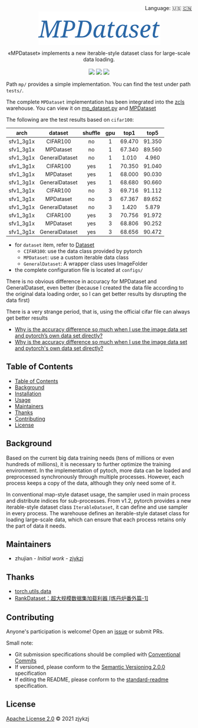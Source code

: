 <div align="right">
  Language:
    🇺🇸
  <a title="Chinese" href="./README.zh-CN.md">🇨🇳</a>
</div>

 <div align="center"><a title="" href="https://github.com/zjykzj/MPDataset.git"><img align="center" src="./imgs/MPDataset.png"></a></div>

<p align="center">
  «MPDataset» implements a new iterable-style dataset class for large-scale data loading.
<br>
<br>
  <a href="https://github.com/RichardLitt/standard-readme"><img src="https://img.shields.io/badge/standard--readme-OK-green.svg?style=flat-square"></a>
  <a href="https://conventionalcommits.org"><img src="https://img.shields.io/badge/Conventional%20Commits-1.0.0-yellow.svg"></a>
  <a href="http://commitizen.github.io/cz-cli/"><img src="https://img.shields.io/badge/commitizen-friendly-brightgreen.svg"></a>
</p>

Path `mp/` provides a simple implementation. You can find the test under path `tests/`.

The complete `MPDataset` implementation has been integrated into the [zcls](https://github.com/ZJCV/ZCls) warehouse. You can view it on [mp_dataset.py](https://github.com/ZJCV/ZCls/blob/master/zcls/data/datasets/mp_dataset.py) and [MPDataset](https://zcls.readthedocs.io/en/latest/mp_dataset/)

The following are the test results based on `cifar100`:

|    arch   |     dataset    | shuffle | gpu |  top1  |  top5  |
|:---------:|:--------------:|:-------:|:---:|:------:|:------:|
| sfv1_3g1x |    CIFAR100    |    no   |  1  | 69.470 | 91.350 |
| sfv1_3g1x |    MPDataset   |    no   |  1  | 67.340 | 89.560 |
| sfv1_3g1x | GeneralDataset |    no   |  1  |  1.010 |  4.960 |
| sfv1_3g1x |    CIFAR100    |   yes   |  1  | 70.350 | 91.040 |
| sfv1_3g1x |    MPDataset   |   yes   |  1  | 68.000 | 90.030 |
| sfv1_3g1x | GeneralDataset |   yes   |  1  | 68.680 | 90.660 |
| sfv1_3g1x |    CIFAR100    |    no   |  3  | 69.716 | 91.112 |
| sfv1_3g1x |    MPDataset   |    no   |  3  | 67.367 | 89.652 |
| sfv1_3g1x | GeneralDataset |    no   |  3  |  1.420 |  5.879 |
| sfv1_3g1x |    CIFAR100    |   yes   |  3  | 70.756 | 91.972 |
| sfv1_3g1x |    MPDataset   |   yes   |  3  | 68.806 | 90.252 |
| sfv1_3g1x | GeneralDataset |   yes   |  3  | 68.656 | 90.472 |

* for `dataset` item, refer to [Dataset](https://zcls.readthedocs.io/en/latest/)
  * `CIFAR100`: use the data class provided by pytorch
  * `MPDataset`: use a custom iterable data class
  * `GeneralDataset`: A wrapper class uses ImageFolder
* the complete configuration file is located at `configs/`

There is no obvious difference in accuracy for MPDataset and GeneralDataset, even better (because I created the data file according to the original data loading order, so I can get better results by disrupting the data first)

There is a very strange period, that is, using the official cifar file can always get better results

* [Why is the accuracy difference so much when I use the image data set and pytorch’s own data set directly?](https://discuss.pytorch.org/t/why-is-the-accuracy-difference-so-much-when-i-use-the-image-data-set-and-pytorchs-own-data-set-directly/92368)
* [Why is the accuracy difference so much when I use the image data set and pytorch's own data set directly?](https://stackoverflow.com/questions/63352551/why-is-the-accuracy-difference-so-much-when-i-use-the-image-data-set-and-pytorch)

## Table of Contents

- [Table of Contents](#table-of-contents)
- [Background](#background)
- [Installation](#installation)
- [Usage](#usage)
- [Maintainers](#maintainers)
- [Thanks](#thanks)
- [Contributing](#contributing)
- [License](#license)

## Background

Based on the current big data training needs (tens of millions or even hundreds of millions), it is necessary to further optimize the training environment. In the implementation of pytoch, more data can be loaded and preprocessed synchronously through multiple processes. However, each process keeps a copy of the data, although they only need some of it.

In conventional map-style dataset usage, the sampler used in main process and distribute indices for sub-processes. From v1.2, pytorch provides a new iterable-style dataset class `IterableDataset`, it can define and use sampler in every process. The warehouse defines an iterable-style dataset class for loading large-scale data, which can ensure that each process retains only the part of data it needs.

## Maintainers

* zhujian - *Initial work* - [zjykzj](https://github.com/zjykzj)

## Thanks

* [torch.utils.data](https://pytorch.org/docs/stable/data.html?highlight=iterabledata#torch.utils.data.IterableDataset)
* [RankDataset：超大规模数据集加载利器 [炼丹炉番外篇-1]](https://zhuanlan.zhihu.com/p/357809861)

## Contributing

Anyone's participation is welcome! Open an [issue](https://github.com/zjykzj/MPDataset/issues) or submit PRs.

Small note:

* Git submission specifications should be complied
  with [Conventional Commits](https://www.conventionalcommits.org/en/v1.0.0-beta.4/)
* If versioned, please conform to the [Semantic Versioning 2.0.0](https://semver.org) specification
* If editing the README, please conform to the [standard-readme](https://github.com/RichardLitt/standard-readme)
  specification.

## License

[Apache License 2.0](LICENSE) © 2021 zjykzj